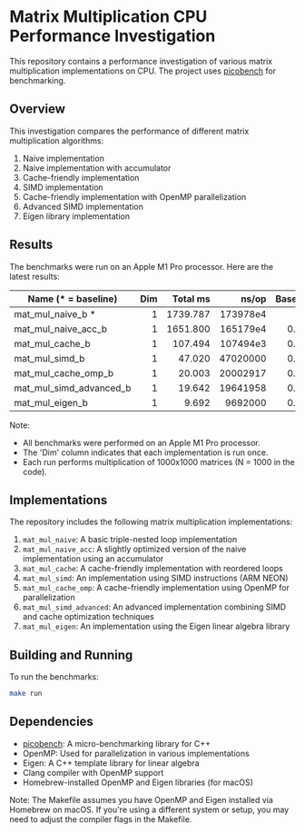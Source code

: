 # Matrix Multiplication CPU Performance Investigation

This repository contains a performance investigation of various matrix multiplication implementations on CPU. The project uses [picobench](https://github.com/iboB/picobench) for benchmarking.

## Overview

This investigation compares the performance of different matrix multiplication algorithms:

1. Naive implementation
2. Naive implementation with accumulator
3. Cache-friendly implementation
4. SIMD implementation
5. Cache-friendly implementation with OpenMP parallelization
6. Advanced SIMD implementation
7. Eigen library implementation

## Results

The benchmarks were run on an Apple M1 Pro processor. Here are the latest results:

 Name (* = baseline)      |   Dim   |  Total ms |  ns/op  |Baseline| Ops/second
--------------------------|--------:|----------:|--------:|-------:|----------:
 mat_mul_naive_b *        |       1 |  1739.787 |173978e4 |      - |        0.6
 mat_mul_naive_acc_b      |       1 |  1651.800 |165179e4 |  0.949 |        0.6
 mat_mul_cache_b          |       1 |   107.494 |107494e3 |  0.062 |        9.3
 mat_mul_simd_b           |       1 |    47.020 |47020000 |  0.027 |       21.3
 mat_mul_cache_omp_b      |       1 |    20.003 |20002917 |  0.011 |       50.0
 mat_mul_simd_advanced_b  |       1 |    19.642 |19641958 |  0.011 |       50.9
 mat_mul_eigen_b          |       1 |     9.692 | 9692000 |  0.006 |      103.2

Note: 
- All benchmarks were performed on an Apple M1 Pro processor.
- The 'Dim' column indicates that each implementation is run once.
- Each run performs multiplication of 1000x1000 matrices (N = 1000 in the code).

## Implementations

The repository includes the following matrix multiplication implementations:

1. `mat_mul_naive`: A basic triple-nested loop implementation
2. `mat_mul_naive_acc`: A slightly optimized version of the naive implementation using an accumulator
3. `mat_mul_cache`: A cache-friendly implementation with reordered loops
4. `mat_mul_simd`: An implementation using SIMD instructions (ARM NEON)
5. `mat_mul_cache_omp`: A cache-friendly implementation using OpenMP for parallelization
6. `mat_mul_simd_advanced`: An advanced implementation combining SIMD and cache optimization techniques
7. `mat_mul_eigen`: An implementation using the Eigen linear algebra library

## Building and Running

To run the benchmarks:

```bash
make run
```

## Dependencies

- [picobench](https://github.com/iboB/picobench): A micro-benchmarking library for C++
- OpenMP: Used for parallelization in various implementations
- Eigen: A C++ template library for linear algebra
- Clang compiler with OpenMP support
- Homebrew-installed OpenMP and Eigen libraries (for macOS)

Note: The Makefile assumes you have OpenMP and Eigen installed via Homebrew on macOS. If you're using a different system or setup, you may need to adjust the compiler flags in the Makefile.